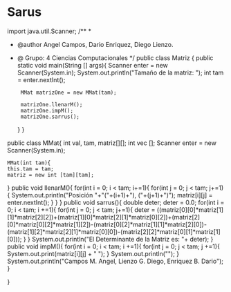 # Sarus
import java.util.Scanner;
/**
 *
 * @author Angel Campos, Dario Enriquez, Diego Lienzo.
 * @ Grupo: 4 Ciencias Computacionales 
 */
public class Matriz {
    public static void main(String [] args){
        Scanner enter = new Scanner(System.in);
        System.out.println("Tamaño de la matriz: ");
        int tam = enter.nextInt();
        
        MMat matrizOne = new MMat(tam);
        
        matrizOne.llenarM();
        matrizOne.impM();
        matrizOne.sarrus();
    }
}


public class MMat{
    int val, tam, matriz[][];
    int vec [];
    Scanner enter = new Scanner(System.in);
    
    MMat(int tam){
    this.tam = tam;
    matriz = new int [tam][tam];
}
    public void llenarM(){
        for(int i = 0; i < tam; i+=1){
            for(int j = 0; j < tam; j+=1){
                System.out.println("Posición "+"("+(i+1)+"), ("+(j+1)+")");
                matriz[i][j] = enter.nextInt();
            }
        }
    }
  public void sarrus(){
    double deter;
    deter = 0.0;
        for(int i = 0; i < tam; i +=1){
            for(int j = 0; j < tam; j+=1){
                deter = ((matriz[0][0]*matriz[1][1]*matriz[2][2])+(matriz[1][0]*matriz[2][1]*matriz[0][2])+(matriz[2][0]*matriz[0][2]*matriz[1][2])-(matriz[0][2]*matriz[1][1]*matriz[2][0])-(matriz[1][2]*matriz[2][1]*matriz[0][0])-(matriz[2][2]*matriz[0][1]*matriz[1][0]));
            }
        }
    System.out.println("El Determinante de la Matriz es: "+ deter);
}
    public void impM(){
        for(int i = 0; i < tam; i +=1){
            for(int j = 0; j < tam; j +=1){
                System.out.print(matriz[i][j] + " ");
            }
            System.out.println("");
        }
        System.out.println("Campos M. Angel, Lienzo G. Diego, Enriquez B. Dario");
}

}
